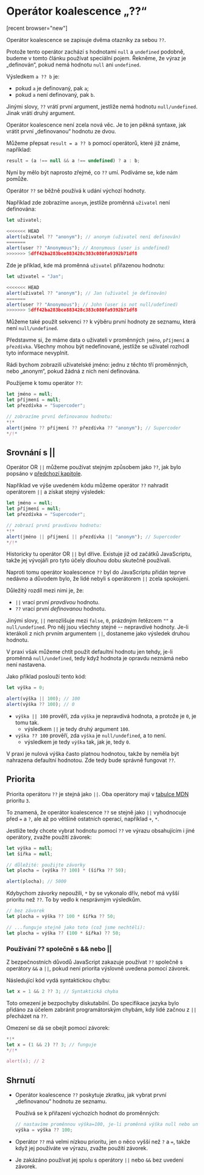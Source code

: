 # Operátor koalescence „??“

[recent browser="new"]

Operátor koalescence se zapisuje dvěma otazníky za sebou `??`.

Protože tento operátor zachází s hodnotami `null` a `undefined` podobně, budeme v tomto článku používat speciální pojem. Řekněme, že výraz je „definován“, pokud nemá hodnotu `null` ani `undefined`.

Výsledkem `a ?? b` je:
- pokud `a` je definovaný, pak `a`;
- pokud `a` není definovaný, pak `b`.

Jinými slovy, `??` vrátí první argument, jestliže nemá hodnotu `null/undefined`. Jinak vrátí druhý argument.

Operátor koalescence není zcela nová věc. Je to jen pěkná syntaxe, jak vrátit první „definovanou“ hodnotu ze dvou.

Můžeme přepsat `result = a ?? b` pomocí operátorů, které již známe, například:

```js
result = (a !== null && a !== undefined) ? a : b;
```

Nyní by mělo být naprosto zřejmé, co `??` umí. Podíváme se, kde nám pomůže.

Operátor `??` se běžně používá k udání výchozí hodnoty.

Například zde zobrazíme `anonym`, jestliže proměnná `uživatel` není definována:

```js run
let uživatel;

<<<<<<< HEAD
alert(uživatel ?? "anonym"); // anonym (uživatel není definován)
=======
alert(user ?? "Anonymous"); // Anonymous (user is undefined)
>>>>>>> 5dff42ba283bce883428c383c080fa9392b71df8
```

Zde je příklad, kde má proměnná `uživatel` přiřazenou hodnotu:

```js run
let uživatel = "Jan";

<<<<<<< HEAD
alert(uživatel ?? "anonym"); // Jan (uživatel je definován)
=======
alert(user ?? "Anonymous"); // John (user is not null/udefined)
>>>>>>> 5dff42ba283bce883428c383c080fa9392b71df8
```

Můžeme také použít sekvenci `??` k výběru první hodnoty ze seznamu, která není `null/undefined`.

Představme si, že máme data o uživateli v proměnných `jméno`, `příjmení` a `přezdívka`. Všechny mohou být nedefinované, jestliže se uživatel rozhodl tyto informace nevyplnit.

Rádi bychom zobrazili uživatelské jméno: jednu z těchto tří proměnných, nebo „anonym“, pokud žádná z nich není definována.

Použijeme k tomu operátor `??`:

```js run
let jméno = null;
let příjmení = null;
let přezdívka = "Supercoder";

// zobrazíme první definovanou hodnotu:
*!*
alert(jméno ?? příjmení ?? přezdívka ?? "anonym"); // Supercoder
*/!*
```

## Srovnání s ||

Operátor OR `||` můžeme používat stejným způsobem jako `??`, jak bylo popsáno v [předchozí kapitole](info:logical-operators#or-finds-the-first-truthy-value).

Například ve výše uvedeném kódu můžeme operátor `??` nahradit operátorem `||` a získat stejný výsledek:

```js run
let jméno = null;
let příjmení = null;
let přezdívka = "Supercoder";

// zobrazí první pravdivou hodnotu:
*!*
alert(jméno || příjmení || přezdívka || "anonym"); // Supercoder
*/!*
```

Historicky tu operátor OR `||` byl dříve. Existuje již od začátků JavaScriptu, takže jej vývojáři pro tyto účely dlouhou dobu skutečně používali.

Naproti tomu operátor koalescence `??` byl do JavaScriptu přidán teprve nedávno a důvodem bylo, že lidé nebyli s operátorem `||` zcela spokojeni.

Důležitý rozdíl mezi nimi je, že:
- `||` vrací první *pravdivou* hodnotu.
- `??` vrací první *definovanou* hodnotu.

Jinými slovy, `||` nerozlišuje mezi `false`, `0`, prázdným řetězcem `""` a `null/undefined`. Pro něj jsou všechny stejné -- nepravdivé hodnoty. Je-li kterákoli z nich prvním argumentem `||`, dostaneme jako výsledek druhou hodnotu.

V praxi však můžeme chtít použít defaultní hodnotu jen tehdy, je-li proměnná `null/undefined`, tedy když hodnota je opravdu neznámá nebo není nastavena.

Jako příklad poslouží tento kód:
```js run
let výška = 0;

alert(výška || 100); // 100
alert(výška ?? 100); // 0
```

- `výška || 100` prověří, zda `výška` je nepravdivá hodnota, a protože je `0`, je tomu tak.
  - výsledkem `||` je tedy druhý argument `100`.
- `výška ?? 100` prověří, zda `výška` je `null/undefined`, a to není.
  - výsledkem je tedy `výška` tak, jak je, tedy `0`.

V praxi je nulová výška často platnou hodnotou, takže by neměla být nahrazena defaultní hodnotou. Zde tedy bude správně fungovat `??`.

## Priorita

Priorita operátoru `??` je stejná jako `||`. Oba operátory mají v [tabulce MDN](https://developer.mozilla.org/en-US/docs/Web/JavaScript/Reference/Operators/Operator_Precedence#Table) prioritu `3`.

To znamená, že operátor koalescence `??` se stejně jako `||` vyhodnocuje před `=` a `?`, ale až po většině ostatních operací, například  `+`, `*`.

Jestliže tedy chcete vybrat hodnotu pomocí `??` ve výrazu obsahujícím i jiné operátory, zvažte použití závorek:

```js run
let výška = null;
let šířka = null;

// důležité: použijte závorky
let plocha = (výška ?? 100) * (šířka ?? 50);

alert(plocha); // 5000
```

Kdybychom závorky nepoužili, `*` by se vykonalo dřív, neboť má vyšší prioritu než `??`. To by vedlo k nesprávným výsledkům.

```js
// bez závorek
let plocha = výška ?? 100 * šířka ?? 50;

// ...funguje stejně jako toto (což jsme nechtěli):
let plocha = výška ?? (100 * šířka) ?? 50;
```

### Používání ?? společně s && nebo ||

Z bezpečnostních důvodů JavaScript zakazuje používat `??` společně s operátory `&&` a `||`, pokud není priorita výslovně uvedena pomocí závorek.

Následující kód vydá syntaktickou chybu:

```js run
let x = 1 && 2 ?? 3; // Syntaktická chyba
```

Toto omezení je bezpochyby diskutabilní. Do specifikace jazyka bylo přidáno za účelem zabránit programátorským chybám, kdy lidé začnou z `||` přecházet na `??`.

Omezení se dá se obejít pomocí závorek:

```js run
*!*
let x = (1 && 2) ?? 3; // funguje
*/!*

alert(x); // 2
```

## Shrnutí

- Operátor koalescence `??` poskytuje zkratku, jak vybrat první „definovanou“ hodnotu ze seznamu.

    Používá se k přiřazení výchozích hodnot do proměnných:

    ```js
    // nastavíme proměnnou výška=100, je-li proměnná výška null nebo undefined
    výška = výška ?? 100;
    ```

- Operátor `??` má velmi nízkou prioritu, jen o něco vyšší než `?` a `=`, takže když jej používáte ve výrazu, zvažte použití závorek.
- Je zakázáno používat jej spolu s operátory `||` nebo `&&` bez uvedení závorek.
